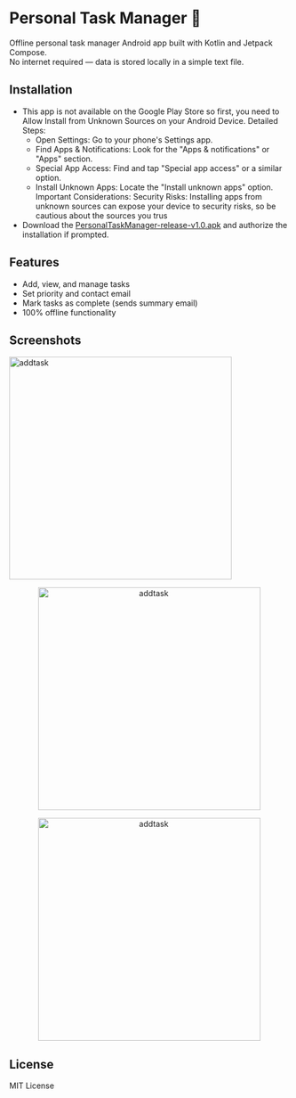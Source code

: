 # Personal Task Manager 📝

Offline personal task manager Android app built with Kotlin and Jetpack Compose.  
No internet required — data is stored locally in a simple text file.

## Installation

- This app is not available on the Google Play Store so first, you need to Allow Install from Unknown Sources on your Android Device.
  Detailed Steps:
   - Open Settings: Go to your phone's Settings app.
   - Find Apps & Notifications: Look for the "Apps & notifications" or "Apps" section.
   - Special App Access: Find and tap "Special app access" or a similar option.
   - Install Unknown Apps: Locate the "Install unknown apps" option.
    Important Considerations:
    Security Risks:
    Installing apps from unknown sources can expose your device to security risks, so be cautious about the sources you trus
- Download the [PersonalTaskManager-release-v1.0.apk](https://github.com/whylikethat/Personal-Task-Manager/releases/download/Mobile/PersonalTaskManager-release-v1.0.apk) and authorize the installation if prompted.

## Features

- Add, view, and manage tasks
- Set priority and contact email
- Mark tasks as complete (sends summary email)
- 100% offline functionality

## Screenshots

<p align="left">
  <img src="https://github.com/user-attachments/assets/b4eedab8-e09c-459a-871f-2ff3de6b5630" width="400" alt="addtask"/>
</p>

<p align="center">
  <img src="https://github.com/user-attachments/assets/603ecd26-e1a3-4b04-b0f3-d9d873065d9e" width="400" alt="addtask"/>
</p>

<p align="center">
  <img src="https://github.com/user-attachments/assets/3b130965-320a-41cf-8b38-a9ca5679555a" width="400" alt="addtask"/>
</p>

## License

MIT License
